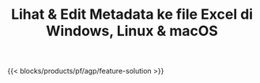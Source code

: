 ﻿---
title: Lihat & Edit Metadata ke file Excel di Windows, Linux & macOS 
url: /id/metadata
description: Aplikasi dan API Gratis untuk memanipulasi properti dokumen file XLS dan XLSX
---
{{< blocks/products/pf/agp/feature-solution >}} 

